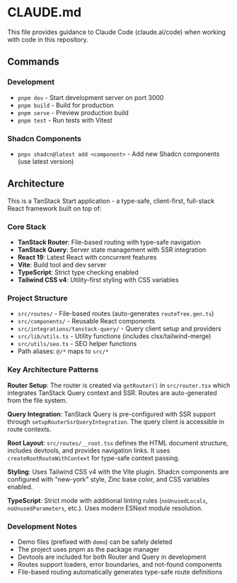 # CLAUDE.md

This file provides guidance to Claude Code (claude.ai/code) when working with code in this repository.

## Commands

### Development
- `pnpm dev` - Start development server on port 3000
- `pnpm build` - Build for production
- `pnpm serve` - Preview production build
- `pnpm test` - Run tests with Vitest

### Shadcn Components
- `pnpx shadcn@latest add <component>` - Add new Shadcn components (use latest version)

## Architecture

This is a TanStack Start application - a type-safe, client-first, full-stack React framework built on top of:

### Core Stack
- **TanStack Router**: File-based routing with type-safe navigation
- **TanStack Query**: Server state management with SSR integration
- **React 19**: Latest React with concurrent features
- **Vite**: Build tool and dev server
- **TypeScript**: Strict type checking enabled
- **Tailwind CSS v4**: Utility-first styling with CSS variables

### Project Structure
- `src/routes/` - File-based routes (auto-generates `routeTree.gen.ts`)
- `src/components/` - Reusable React components  
- `src/integrations/tanstack-query/` - Query client setup and providers
- `src/lib/utils.ts` - Utility functions (includes clsx/tailwind-merge)
- `src/utils/seo.ts` - SEO helper functions
- Path aliases: `@/*` maps to `src/*`

### Key Architecture Patterns

**Router Setup**: The router is created via `getRouter()` in `src/router.tsx` which integrates TanStack Query context and SSR. Routes are auto-generated from the file system.

**Query Integration**: TanStack Query is pre-configured with SSR support through `setupRouterSsrQueryIntegration`. The query client is accessible in route contexts.

**Root Layout**: `src/routes/__root.tsx` defines the HTML document structure, includes devtools, and provides navigation links. It uses `createRootRouteWithContext` for type-safe context passing.

**Styling**: Uses Tailwind CSS v4 with the Vite plugin. Shadcn components are configured with "new-york" style, Zinc base color, and CSS variables enabled.

**TypeScript**: Strict mode with additional linting rules (`noUnusedLocals`, `noUnusedParameters`, etc.). Uses modern ESNext module resolution.

### Development Notes
- Demo files (prefixed with `demo`) can be safely deleted
- The project uses pnpm as the package manager
- Devtools are included for both Router and Query in development
- Routes support loaders, error boundaries, and not-found components
- File-based routing automatically generates type-safe route definitions